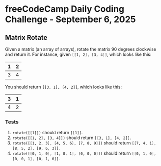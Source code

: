 # freeCodeCamp Daily Coding Challenge - September 6, 2025

## Matrix Rotate

Given a matrix (an array of arrays), rotate the matrix 90 degrees clockwise and return it. For instance, given `[[1, 2], [3, 4]]`, which looks like this:

|1|2|
|-|-|
|3|4|

You should return `[[3, 1], [4, 2]]`, which looks like this:

|3|1|
|-|-|
|4|2|

### Tests

1. `rotate([[1]])` should return `[[1]]`.
2. `rotate([[1, 2], [3, 4]])` should return `[[3, 1], [4, 2]]`.
3. `rotate([[1, 2, 3], [4, 5, 6], [7, 8, 9]])` should return `[[7, 4, 1], [8, 5, 2], [9, 6, 3]]`.
4. `rotate([[0, 1, 0], [1, 0, 1], [0, 0, 0]])` should return `[[0, 1, 0], [0, 0, 1], [0, 1, 0]]`.